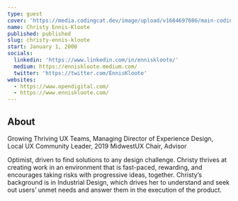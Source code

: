 ```yaml
---
type: guest
cover: 'https://media.codingcat.dev/image/upload/v1684697086/main-codingcatdev-photo/podcast-guest/christy-ennis-kloote.jpg'
name: Christy Ennis-Kloote
published: published
slug: christy-ennis-kloote
start: January 1, 2000
socials:
  linkedin: 'https://www.linkedin.com/in/enniskloote/'
  medium: https://enniskloote.medium.com/
  twitter: 'https://twitter.com/EnnisKloote'
websites:
  - https://www.opendigital.com/
  - https://www.enniskloote.com/
---
```


## About

Growing Thriving UX Teams, Managing Director of Experience Design, Local UX Community Leader, 2019 MidwestUX Chair, Advisor

Optimist, driven to find solutions to any design challenge. Christy thrives at creating work in an environment that is fast-paced, rewarding, and encourages taking risks with progressive ideas, together. Christy’s background is in Industrial Design, which drives her to understand and seek out users’ unmet needs and answer them in the execution of the product.
